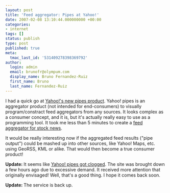 ```yaml
---
layout: post
title: 'Feed aggregator: Pipes at Yahoo!'
date: 2007-02-08 13:10:44.000000000 +00:00
categories:
- internet
tags: []
status: publish
type: post
published: true
meta:
  tmac_last_id: '531409278398369792'
author:
  login: admin
  email: brunofr@olympum.com
  display_name: Bruno Fernandez-Ruiz
  first_name: Bruno
  last_name: Fernandez-Ruiz
---
```


I had a quick go at <a href="http://pipes.yahoo.com">Yahoo!'s new pipes product</a>. Yahoo! pipes is an aggregator product (not intended for end-consumers) to visually program/constract feed aggregators from any sources. It looks complex as a consumer concept, and it is, but it's actually really easy to use as a programming tool. It took me less than 5 minutes to create a <a href="http://pipes.yahoo.com/pipes/tntDHnO32xG98CgCr_ymrA/">feed aggregator for stock news</a>.

<p>It would be really interesting now if the aggregated feed results ("pipe output") could be mashed up into other sources, like Yahoo! Maps, etc. using GeoRSS, KML or alike. That would then become a true consumer product!</p>
<p><strong>Update: </strong>It seems like <a href="http://www.computerworld.com/action/article.do?command=viewArticleBasic&amp;articleId=9010938&amp;source=rss_news10">Yahoo! pipes got clogged</a>. The site was brought down a few hours ago due to excessive demand. It received more attention that originally envisaged! Well, that's a good thing. I hope it comes back soon.</p>
<p><strong>Update: </strong>The service is back up.</p>
